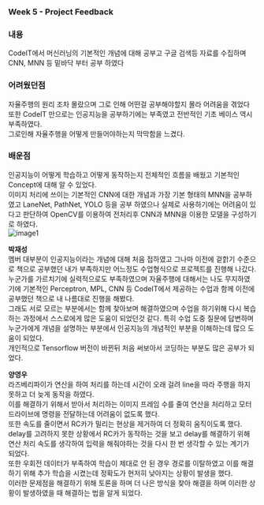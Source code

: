  ### Week 5 - Project Feedback
 ### **내용** 
 CodeIT에서 머신러닝의 기본적인 개념에 대해 공부고 구글 검색등 자료를 수집하며 CNN, MNN 등 밑바닥 부터 공부 하였다  
   
 ### **어려웠던점**
  자율주행의 원리 조차 몰랐으며 그로 인해 어떤걸 공부해야할지 몰라 어려움을 겪었다   
 또한 CodeIT 만으로는 인공지능을 공부하기에는 부족였고 전반적인 기초 베이스 역시 부족하였다.    
 그로인해 자율주행을 어떻게 만들어야하는지 막막함을 느겼다.
 
 ### **배운점**  
 인공지능이 어떻게 학습하고 어떻게 동작하는지 전체적인 흐름을 배웠고 기본적인 Concept에 대해 알 수 있었다.   
 이미지 처리에 쓰이는 기본적인 CNN에 대한 개념과 가장 기본 형태의 MNN을 공부하였고 LaneNet, PathNet, YOLO 등을 공부 하였으나 
 실제로 사용하기에는 어려움이 있다고 판단하여 OpenCV를 이용하여 전처리후 CNN과 MNN을 이용한 모델을 구성하기로 하였다.   
 ![image1](/HAI_images/image1.jpg)
 
 **박재성**   
 멤버 대부분이 인공지능이라는 개념에 대해 처음 접하였고 그나마 이전에 겉핡기 수준으로 책으로 공부했던 내가 부족하지만 
 어느정도 수업형식으로 프로젝트를 진행해 나갔다.   
 누군가를 가르치기에 실력적으로도 부족하였으며 자율주행에 대해서는 나도 무지하였기에 기본적인
 Perceptron, MPL, CNN 등 CodeIT에서 제공하는 수업과 함께 이전에 공부했던 책으로 내 나름대로 진행을 해봤다.   
 그래도 서로 모르는 부분에서는 함께 찾아보며 해결하였으며 수업을 하기위해 다시 복습하는 과정에서 스스로에게 많은 도움이 되었던것 같다.
 특히 수업 도중 질문에 답변하며 누군가에게 개념을 설명하는 부분에서 인공지능의 개념적인 부분을 이해하는데 많으 도움이 되었다.   
 개인적으로 Tensorflow 버전이 바뀐뒤 처음 써보아서 코딩하는 부분도 많은 공부가 되었다.
 
 **양영우**   
 라즈베리파이가 연산을 하여 처리를 하는데 시간이 오래 걸려 line을 따라 주행을 하지 못하고 더 늦게 동작을 하였다.   
 이를 해결하기 위해서 받아서 처리하는 이미지 프레임 수를 줄여 연산을 처리하고 모터 드라이브에 명령을 전달하는데 어려움이 없도록 했다.   
 또한 속도를 줄이면서 RC카가 밀리는 현상을 제거하여 더 정확히 움직이도록 했다.   
 delay를 고려하지 못한 상황에서 RC카가 동작하는 것을 보고 delay를 해결하기 위해 연산 처리 속도를 생각하여 입력을 해줘야하는 것을 다시 한 번 생각할 수 있는 계기가 되었다.   
 또한 우회전 데이터가 부족하여 학습이 제대로 안 된 경우 경로를 이탈하였고 이를 해결하기 위해 추가 학습을 시켰는데 정확도가 현저히 낮아지는 상황이 발생을 했다.   
 이러한 문제점을 해결하기 위해 토론을 하며 더 나은 방식을 찾아 해결을 하며 이러한 상황이 발생하였을 때 해결하는 법을 알게 되었다.
